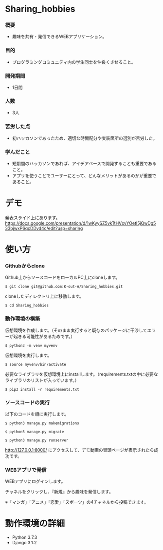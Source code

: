 # Sharing_hobbies

### 概要
- 趣味を共有・発信できるWEBアプリケーション。
### 目的
- プログラミングコミュニティ内の学生同士を仲良くさせること。
### 開発期間
- 1日間
### 人数
- 3人
### 苦労した点
- 初ハッカソンであったため、適切な時間配分や実装箇所の選別が苦労した。
### 学んだこと
- 短期間のハッカソンであれば、アイデアベースで開発することも重要であること。
- アプリを使うことでユーザーにとって、どんなメリットがあるのかが重要であること。


# デモ

発表スライド上にあります。
https://docs.google.com/presentation/d/1wKyySZ5vkTtHVxvYOetI5jQwDg533bjwxP6qcDDvd4c/edit?usp=sharing


# 使い方
### Githubからclone
Github上からソースコードをローカルPC上にcloneします。
```
$ git clone git@github.com:K-out-A/Sharing_hobbies.git
```
cloneしたディレクトリ上に移動します。
```
$ cd Sharing_hobbies
```

### 動作環境の構築
仮想環境を作成します。（そのまま実行すると既存のパッケージに干渉してエラーが起きる可能性があるためです。）
```
$ python3 -m venv myvenv
```
仮想環境を実行します。
```
$ source myvenv/bin/activate
```
必要なライブラリを仮想環境上にinstallします。（requirements.txtの中に必要なライブラリのリストが入っています。）
```
$ pip3 install -r requirements.txt
```

### ソースコードの実行
以下のコードを順に実行します。
```
$ python3 manage.py makemigrations

$ python3 manage.py migrate

$ python3 manage.py runserver
```

http://127.0.0.1:8000/ にアクセスして、デモ動画の冒頭ページが表示されたら成功です。

### WEBアプリで発信
WEBアプリにログインします。

チャネルをクリックし、『新規』から趣味を発信します。

※「マンガ」「アニメ」「恋愛」「スポーツ」の4チャネルから投稿できます。


# 動作環境の詳細
- Python 3.7.3
- Django 3.1.2
